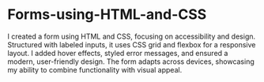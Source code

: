 # Forms-using-HTML-and-CSS
I created a form using HTML and CSS, focusing on accessibility and design. Structured with labeled inputs, it uses CSS grid and flexbox for a responsive layout. I added hover effects, styled error messages, and ensured a modern, user-friendly design. The form adapts across devices, showcasing my ability to combine functionality with visual appeal.
